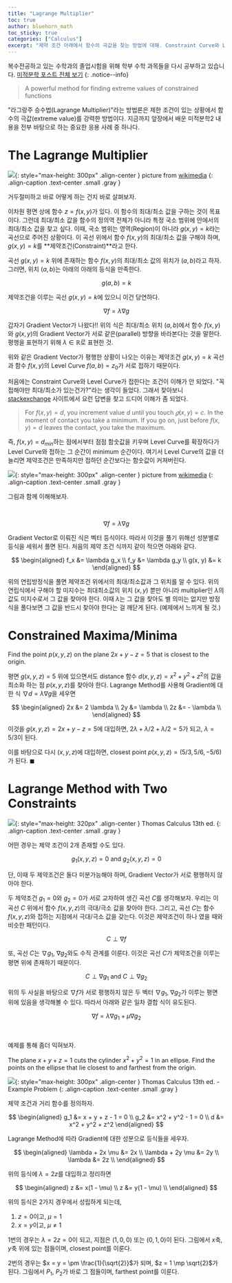 ```yaml
---
title: "Lagrange Multiplier"
toc: true
author: bluehorn_math
toc_sticky: true
categories: ["Calculus"]
excerpt: "제약 조건 아래에서 함수의 극값을 찾는 방법에 대해. Constraint Curve와 Level Curve가 접할 때 최대/최소를 이룬다. 제약 조건이 두 개일 때는 Lagrange Multiplier가 2개 필요함. ✌️"
---
```


복수전공하고 있는 수학과의 졸업시험을 위해 학부 수학 과목들을 다시 공부하고 있습니다. [미적분학 포스트 전체 보기](/categories/calculus)
{: .notice--info}

> A powerful method for finding extreme values of constrained functions

"라그랑주 승수법(Lagrange Multiplier)"라는 방법론은 제한 조건이 있는 상황에서 함수의 극값(extreme value)를 강력한 방법이다. 지금까지 앞장에서 배운 미적분학2 내용을 전부 바탕으로 하는 중요한 응용 사례 중 하나다.

# The Lagrange Multiplier

![](https://upload.wikimedia.org/wikipedia/commons/thumb/f/fa/Lagrange_multiplier.png/300px-Lagrange_multiplier.png){: style="max-height: 300px" .align-center }
picture from [wikimedia](https://upload.wikimedia.org/wikipedia/commons/thumb/f/fa/Lagrange_multiplier.png/300px-Lagrange_multiplier.png)
{: .align-caption .text-center .small .gray }

거두절미하고 바로 어떻게 하는 건지 바로 살펴보자.

이차원 평면 상에 함수 $z = f(x, y)$가 있다. 이 함수의 최대/최소 값을 구하는 것이 목표이다. 그런데 최대/최소 값을 함수의 정의역 전체가 아니라 특정 국소 범위에 안에서의 최대/최소 값을 찾고 싶다. 이때, 국소 범위는 영역(Region)이 아니라 $g(x, y) = k$라는 곡선으로 주어진 상황이다. 이 곡선 위에서 함수 $f(x, y)$의 최대/최소 값을 구해야 하며, $g(x, y) = k$를 **제약조건(Constraint)**라고 한다.

곡선 $g(x, y) = k$ 위에 존재하는 함수 $f(x, y)$의 최대/최소 값의 위치가 $(a, b)$라고 하자. 그러면, 위치 $(a, b)$는 아래의 아래의 등식을 만족한다.

$$
g(a, b) = k
$$

제약조건을 이루는 곡선 $g(x, y) = k$에 있으니 이건 당연하다.

$$
\nabla f = \lambda \nabla g
$$

갑자기 Gradient Vector가 나왔다!! 위의 식은 최대/최소 위치 $(a, b)$에서 함수 $f(x, y)$와 $g(x, y)$의 Gradient Vector가 서로 같은(parallel) 방향을 바라본다는 것을 말한다. 평행을 표현하기 위해 $\lambda \in \mathbb{R}$로 표현한 것.

위와 같은 Gradient Vector가 평행한 상황이 나오는 이유는 제약조건 $g(x, y) = k$ 곡선과 함수 $f(x, y)$의 Level Curve $f(a, b) = z_0$가 서로 접하기 때문이다.

처음에는 Constraint Curve와 Level Curve가 접한다는 조건이 이해가 안 되었다. "꼭 접해야만 최대/최소가 있는건가?"라는 생각이 들었다. 그래서 찾아보니 [stackexchange](https://math.stackexchange.com/questions/1765722/in-lagrange-multiplier-why-level-curves-of-f-and-g-are-tangent-to-each-othe) 사이트에서 요런 답변을 찾고 드디어 이해가 좀 되었다.

> For $f(x, y) = d$, you increment value $d$ until you touch $𝑔(x, y)=c$. In the moment of contact you take a minimum. If you go on, just before $f(x, y) = d$ leaves the contact, you take the maximum.

즉, $f(x, y) = d_{min}$하는 점에서부터 점점 함숫값을 키우며 Level Curve를 확장하다가 Level Curve와 접하는 그 순간이 minimum 순간이다. 여기서 Level Curve의 값을 더 늘리면 제약조건은 만족하지만 접하던 순간보다는 함숫값이 커져버린다.

![](https://upload.wikimedia.org/wikipedia/commons/thumb/f/fa/Lagrange_multiplier.png/300px-Lagrange_multiplier.png){: style="max-height: 300px" .align-center }
picture from [wikimedia](https://upload.wikimedia.org/wikipedia/commons/thumb/f/fa/Lagrange_multiplier.png/300px-Lagrange_multiplier.png)
{: .align-caption .text-center .small .gray }

그림과 함께 이해해보자.

<br/>

$$
\nabla f = \lambda \nabla g
$$

Gradient Vector로 이뤄진 식은 벡터 등식이다. 따라서 이것을 풀기 위해선 성분별로 등식을 세워서 풀면 된다. 처음의 제약 조건 식까지 같이 적으면 아래와 같다.

$$
\begin{aligned}
f_x &= \lambda g_x \\
f_y &= \lambda g_y \\
g(x, y) &= k
\end{aligned}
$$

위의 연립방정식을 풀면 제약조건 위에서의 최대/최소값과 그 위치를 알 수 있다. 위의 연립식에서 구해야 할 미지수는 최대최소값의 위치 $(x, y)$ 뿐만 아니라 multiplier인 $\lambda$의 값도 미지수로서 그 값을 찾아야 한다. 이때 $\lambda$는 그 값을 찾아도 별 의미는 없지만 방정식을 풀다보면 그 값을 반드시 찾아야 한다는 걸 깨닫게 된다. (예제에서 느끼게 될 것.)


# Constrained Maxima/Minima

<div class="problem" markdown="1">

Find the point $p(x, y, z)$ on the plane $2x + y - z = 5$ that is closest to the origin.

</div>

평면 $g(x, y, z) = 5$ 위에 있으면서도 distance 함수 $d(x, y, z) = x^2 + y^2 + z^2$의 값을 최소화 하는 점 $p(x, y, z)$를 찾아야 한다. Lagrange Method를 사용해 Gradient에 대한 식 $\nabla d = \lambda \nabla g$을 세우면

$$
\begin{aligned}
2x &= 2 \lambda \\
2y &= \lambda \\
2z &= - \lambda \\
\end{aligned}
$$

이것을 $g(x, y, z) = 2x + y - z = 5$에 대입하면, $2 \lambda + \lambda/2 + \lambda/2 = 5$가 되고, $\lambda = 5/3$이 된다.

이를 바탕으로 다시 $(x, y, z)$에 대입하면, closest point $p(x, y, z) = (5/3, 5/6, -5/6)$가 된다. $\blacksquare$

# Lagrange Method with Two Constraints

![](/images/mathematics/calculus/lagrange-multiplier-with-two-constraints.png){: style="max-height: 320px" .align-center }
Thomas Calculus 13th ed.
{: .align-caption .text-center .small .gray }

어떤 경우는 제약 조건이 2개 존재할 수도 있다.

$$
g_1(x, y, z) = 0 \text{  and  } g_2(x, y, z) = 0
$$

단, 이때 두 제약조건은 둘다 미분가능해야 하며, Gradient Vector가 서로 평행하지 않아야 한다.

두 제약조건 $g_1 = 0$와 $g_2 = 0$가 서로 교차하여 생긴 곡선 $C$를 생각해보자. 우리는 이 곡선 $C$ 위에서 함수 $f(x, y, z)$의 극대/극소 값을 찾아야 한다. 그리고, 곡선 $C$는 함수 $f(x, y, z)$와 접하는 지점에서 극대/극소 값을 갖는다. 이것은 제약조건이 하나 였을 때와 비슷한 패턴이다.

$$
C \perp \nabla f
$$

또, 곡선 $C$는 $\nabla g_1$, $\nabla g_2$와도 수직 관계를 이룬다. 이것은 곡선 $C$가 제약조건을 이루는 평면 위에 존재하기 때문이다.

$$
C \perp \nabla g_1 \text{  and  } C \perp \nabla g_2
$$

위의 두 사실을 바탕으로 $\nabla f$가 서로 평행하지 않은 두 벡터 $\nabla g_1$, $\nabla g_2$가 이루는 평면 위에 있음을 생각해볼 수 있다. 따라서 아래와 같은 일차 결합 식이 유도된다.

$$
\nabla f = \lambda \nabla g_1 + \mu \nabla g_2
$$

<br/>

예제를 통해 좀더 익혀보자.

<div class="problem" markdown="1">

The plane $x + y + z = 1$ cuts the cylinder $x^2 + y^2 = 1$ in an ellipse. Find the points on the ellipse that lie closest to and farthest from the origin.

</div>

![](/images/mathematics/calculus/lagrange-multiplier-with-two-constraints-example.png){: style="max-height: 300px" .align-center }
Thomas Calculus 13th ed. - Example Problem
{: .align-caption .text-center .small .gray }

제약 조건과 거리 함수를 정의하자.

$$
\begin{aligned}
g_1 &= x + y + z - 1 = 0 \\
g_2 &= x^2 + y^2 - 1 = 0 \\
d   &= x^2 + y^2 + z^2
\end{aligned}
$$

Lagrange Method에 따라 Gradient에 대한 성분으로 등식들을 세우자.

$$
\begin{aligned}
\lambda + 2x \mu &= 2x \\
\lambda + 2y \mu &= 2y \\
\lambda &= 2z \\
\end{aligned}
$$

위의 등식에 $\lambda = 2z$를 대입하고 정리하면

$$
\begin{aligned}
z &= x(1 - \mu) \\
z &= y(1 - \mu) \\
\end{aligned}
$$

위의 등식은 2가지 경우에서 성립하게 되는데,

1. $z = 0$이고, $\mu = 1$
2. $x = y$이고, $\mu \ne 1$

1번의 경우는 $\lambda = 2z = 0$이 되고, 지점은 $(1, 0, 0)$ 또는 $(0, 1, 0)$이 된다. 그림에서 $x$축, $y$축 위에 있는 점들이며, closest point를 이룬다.

2번의 경우는 $x = y = \pm \frac{1}{\sqrt{2}}$가 되며, $z = 1 \mp \sqrt{2}$가 된다. 그림에서 $P_1$, $P_2$가 바로 그 점들이며, farthest point를 이룬다.
